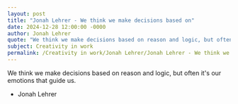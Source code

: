 ```yaml
---
layout: post
title: "Jonah Lehrer - We think we make decisions based on"
date: 2024-12-28 12:00:00 -0000
author: Jonah Lehrer
quote: "We think we make decisions based on reason and logic, but often it's our emotions that guide us."
subject: Creativity in work
permalink: /Creativity in work/Jonah Lehrer/Jonah Lehrer - We think we make decisions based on
---
```


We think we make decisions based on reason and logic, but often it's our emotions that guide us.

- Jonah Lehrer
